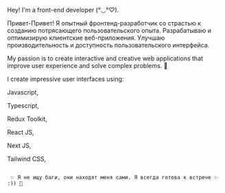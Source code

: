 Hey! I'm a front-end developer (°◡°♡).

Привет-Привет! Я опытный фронтенд-разработчик со страстью к созданию потрясающего пользовательского опыта. Разрабатываю и оптимизирую клиентские веб-приложения. Улучшаю производительность и доступность пользовательского интерфейса.

My passion is to create interactive and creative web applications that improve user experience and solve complex problems. 🎨

I create impressive user interfaces using: 


Javascript,


Typescript,


Redux Toolkit,


React JS,


Next JS,


Tailwind CSS,


~~~~~~~~~~~~~~~~~~~~~~~~~~~~~~~~~~~~

 ✨ Я не ищу баги, они находят меня сами. Я всегда готова к встрече ✨ :)) 🚀
